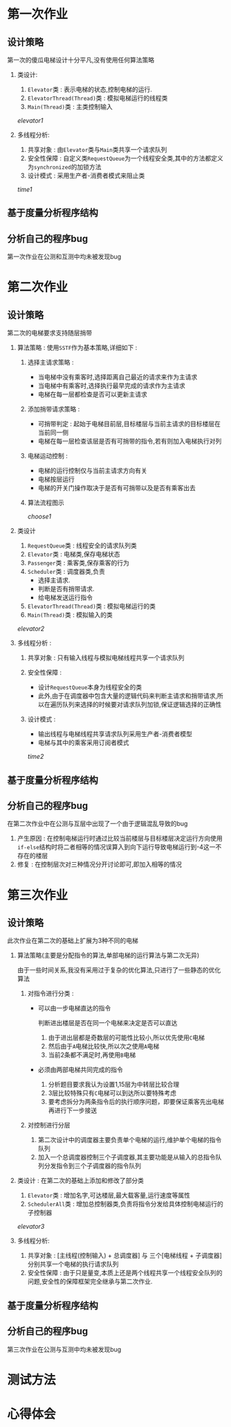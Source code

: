 # 第一次作业

## 设计策略

第一次的傻瓜电梯设计十分平凡,没有使用任何算法策略

1. 类设计:
   1. `Elevator`类 : 表示电梯的状态,控制电梯的运行.
   2. `ElevatorThread(Thread)`类 : 模拟电梯运行的线程类
   3. `Main(Thread)`类 : 主类控制输入

   *elevator1*

2. 多线程分析:

   1. 共享对象 : 由`Elevator`类与`Main`类共享一个请求队列
   2. 安全性保障 : 自定义类`RequestQueue`为一个线程安全类,其中的方法都定义为`synchronized`的加锁方法
   3. 设计模式 : 采用生产者-消费者模式来阻止类

   *time1*

## 基于度量分析程序结构

## 分析自己的程序bug

第一次作业在公测和互测中均未被发现bug

# 第二次作业

## 设计策略

第二次的电梯要求支持随层捎带

1. 算法策略 : 使用`SSTF`作为基本策略,详细如下 :

   1. 选择主请求策略 : 

      * 当电梯中没有乘客时,选择距离自己最近的请求来作为主请求
      * 当电梯中有乘客时,选择执行最早完成的请求作为主请求
      * 电梯在每一层都检查是否可以更新主请求

   2. 添加捎带请求策略 : 

      * 可捎带判定 : 起始于电梯目前层,目标楼层与当前主请求的目标楼层在当前同一侧
      * 电梯在每一层检查该层是否有可捎带的指令,若有则加入电梯执行对列

   3. 电梯运动控制 :

      * 电梯的运行控制仅与当前主请求方向有关
      * 电梯按层运行
      * 电梯的开关门操作取决于是否有可捎带以及是否有乘客出去

   4. 算法流程图示

      *choose1*

2. 类设计

   1. `RequestQueue`类 : 线程安全的请求队列类
   2. `Elevator`类 : 电梯类,保存电梯状态
   3. `Passenger`类 : 乘客类,保存乘客的行为
   4. `Scheduler`类 : 调度器类,负责
      * 选择主请求.
      * 判断是否有捎带请求.
      * 给电梯发送运行指令
   5. `ElevatorThread(Thread)`类 : 模拟电梯运行的类
   6. `Main(Thread)`类 : 模拟输入的类

   *elevator2*

3. 多线程分析 :

   1. 共享对象 : 只有输入线程与模拟电梯线程共享一个请求队列

   2. 安全性保障 : 
      * 设计`RequestQueue`本身为线程安全的类
      * 此外,由于在调度器中包含大量的逻辑代码来判断主请求和捎带请求,所以在遍历队列来选择的时候要对请求队列加锁,保证逻辑选择的正确性

   3. 设计模式 :
      * 输出线程与电梯线程共享请求队列采用生产者-消费者模型
      * 电梯与其中的乘客采用订阅者模式

      *time2*

## 基于度量分析程序结构

## 分析自己的程序bug

在第二次作业中在公测与互层中出现了一个由于逻辑混乱导致的bug

1. 产生原因 : 在控制电梯运行时通过比较当前楼层与目标楼层决定运行方向使用`if-else`结构时将二者相等的情况误算入到向下运行导致电梯运行到-4这一不存在的楼层
2. 修复 : 在控制层次对三种情况分开讨论即可,即加入相等的情况

# 第三次作业

## 设计策略

此次作业在第二次的基础上扩展为3种不同的电梯

1. 算法策略(主要是分配指令的算法,单部电梯的运行算法与第二次无异)

   由于一些时间关系,我没有采用过于复杂的优化算法,只进行了一些静态的优化算法

   1. 对指令进行分类 :

      * 可以由一步电梯直达的指令

        判断进出楼层是否在同一个电梯来决定是否可以直达

        1. 由于进出层都是奇数层的可能性比较小,所以优先使用`C`电梯
        2. 然后由于`A`电梯比较快,所以次之使用`A`电梯
        3. 当前2条都不满足时,再使用`B`电梯

      * 必须由两部电梯共同完成的指令

        1. 分析题目要求我认为设置1,15层为中转层比较合理
        2. 3层比较特殊只有`C`电梯可以到达所以要特殊考虑
        3. 要考虑拆分为两条指令后的执行顺序问题，即要保证乘客先出电梯再进行下一步接送

   2. 对控制进行分层

      1. 第二次设计中的调度器主要负责单个电梯的运行,维护单个电梯的指令队列
      2. 加入一个总调度器控制三个子调度器,其主要功能是从输入的总指令队列分发指令到三个子调度器的指令队列

2. 类设计 : 在第二次的基础上添加和修改了部分类

   1. `Elevator`类 : 增加名字,可达楼层,最大载客量,运行速度等属性
   2. `SchedulerAll`类 : 增加总控制器类,负责将指令分发给具体控制电梯运行的子控制器

   *elevator3*

3. 多线程分析:

   1. 共享对象 : [主线程(控制输入) + 总调度器] 与 三个[电梯线程 + 子调度器] 分别共享一个电梯的执行请求队列
   2. 安全性保障 : 由于只是量变,本质上还是两个线程共享一个线程安全队列的问题,安全性的保障框架完全继承与第二次作业.

## 基于度量分析程序结构

## 分析自己的程序bug

第三次作业在公测与互测中均未被发现bug

# 测试方法

# 心得体会















